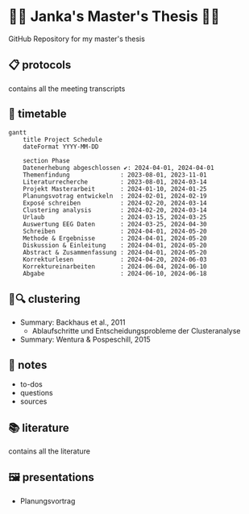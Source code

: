 # 👩‍🎓 Janka's Master's Thesis 👩‍🎓
GitHub Repository for my master's thesis

## 📋 protocols
contains all the meeting transcripts

## 📆 timetable
```mermaid
gantt
    title Project Schedule
    dateFormat YYYY-MM-DD

    section Phase
    Datenerhebung abgeschlossen ✔️: 2024-04-01, 2024-04-01
    Themenfindung              : 2023-08-01, 2023-11-01
    Literaturrecherche         : 2023-08-01, 2024-03-14
    Projekt Masterarbeit       : 2024-01-10, 2024-01-25
    Planungsvotrag entwickeln  : 2024-02-01, 2024-02-19
    Exposé schreiben           : 2024-02-20, 2024-03-14
    Clustering analysis        : 2024-02-20, 2024-03-14
    Urlaub                     : 2024-03-15, 2024-03-25
    Auswertung EEG Daten       : 2024-03-25, 2024-04-30
    Schreiben                  : 2024-04-01, 2024-05-20
    Methode & Ergebnisse       : 2024-04-01, 2024-05-20
    Diskussion & Einleitung    : 2024-04-01, 2024-05-20
    Abstract & Zusammenfassung : 2024-04-01, 2024-05-20
    Korrekturlesen             : 2024-04-20, 2024-06-03
    Korrektureinarbeiten       : 2024-06-04, 2024-06-10           
    Abgabe                     : 2024-06-10, 2024-06-18
```

## 🧩🔍 clustering
- Summary: Backhaus et al.,  2011
  - Ablaufschritte und Entscheidungsprobleme der Clusteranalyse
- Summary: Wentura & Pospeschill, 2015
  
## 📝 notes
- to-dos
- questions
- sources
  
## 📚 literature
contains all the literature 

## 🖼️ presentations
- Planungsvortrag
